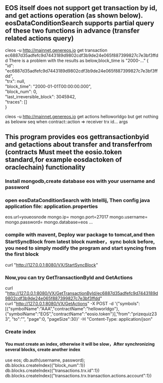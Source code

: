 ## EOS itself does not support get transaction by id, and get actions operation (as shown below). eosDataConditionSearch supports partial query of these two functions in advance (transfer related actions query)  
cleos -u http://mainnet.genereos.io  get transaction ec6887d35adfefc9d7443189d9802cdf3b9de24e065f887399827c7e3bf3ffdd
There is a problem with the results as below,block_time is "2000-..."
{  
  "id": "ec6887d35adfefc9d7443189d9802cdf3b9de24e065f887399827c7e3bf3ffdd",  
  "trx": null,  
  "block_time": "2000-01-01T00:00:00.000",  
  "block_num": 0,  
  "last_irreversible_block": 3045942,  
  "traces": []  
}  
  
cleos -u http://mainnet.genereos.io  get actions helloworldgo 
but get nothing as beloww
seq  when                              contract::action => receiver      trx id...   args  

## This program provides eos gettransactionbyid and getactions about transfer and transferfrom (contracts Must meet the eosio.token standard,for example eosdactoken of oraclechain) functionality  

### Install mongodb,create database eos with your username and password  

### open eosDataConditionSearch with Intellij, Then config java application file: application.properties  
eos.url=youeosnode
mongo.ip=
mongo.port=27017
mongo.username=
mongo.password=
mongo.database=eos
...  

### compile with mavent, Deploy war package to tomcat,and then StartSyncBlock from latest block number，sync bolck before, you need to simply modify the program and start syncing from the first block  
curl "http://127.0.0.1:8080/VX/StartSyncBlock"  

### Now,you can try GetTransactionById and GetActions  
curl "http://127.0.0.1:8080/VX/GetTransactionById/ec6887d35adfefc9d7443189d9802cdf3b9de24e065f887399827c7e3bf3ffdd"  
curl "http://127.0.0.1:8080/VX/GetActions"  -X POST -d '{"symbols":[{"symbolName":"AAA","contractName":"helloworldgo"},{"symbolName":"EOS","contractName":"eosio.token"}],"from":"prizequiz233", "to":"", "page":0, "pageSize":30}' -H "Content-Type: application/json"  

### Create index  
#### You must create an index, otherwise it will be slow，After synchronizing several blocks, create another index  
use eos;
db.auth(username, password);
db.blocks.createIndex({"block_num":1})
db.blocks.createIndex({"transactions.trx.id":1})
db.blocks.createIndex({"transactions.trx.transaction.actions.account":1})

